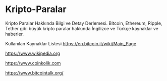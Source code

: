 # Kripto-Paralar

Kripto Paralar Hakkında Bilgi ve Detay Derlemesi. Bitcoin, Ethereum, Ripple, Tether gibi büyük kripto paralar hakkında İngilizce ve Türkçe kaynaklar ve haberler.

Kullanılan Kaynaklar Listesi
https://en.bitcoin.it/wiki/Main_Page

https://www.wikipedia.org

https://www.coinkolik.com

https://www.bitcointalk.org/
